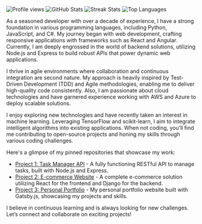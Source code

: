 ![Profile views](https://komarev.com/ghpvc/?username=ingvargustaf524&color=brightgreen)
![GitHub Stats](https://github-readme-stats.vercel.app/api?username=ingvargustaf524&show_icons=true&theme=radical)
![Streak Stats](https://github-readme-streak-stats.herokuapp.com/?user=ingvargustaf524&theme=radical)
![Top Languages](https://github-readme-stats.vercel.app/api/top-langs/?username=ingvargustaf524&theme=radical&layout=compact)

As a seasoned developer with over a decade of experience, I have a strong foundation in various programming languages, including Python, JavaScript, and C#. My journey began with web development, crafting responsive applications with frameworks such as React and Angular. Currently, I am deeply engrossed in the world of backend solutions, utilizing Node.js and Express to build robust APIs that power dynamic web applications.

I thrive in agile environments where collaboration and continuous integration are second nature. My approach is heavily inspired by Test-Driven Development (TDD) and Agile methodologies, enabling me to deliver high-quality code consistently. Also, I am passionate about cloud technologies and have garnered experience working with AWS and Azure to deploy scalable solutions.

I enjoy exploring new technologies and have recently taken an interest in machine learning. Leveraging TensorFlow and scikit-learn, I aim to integrate intelligent algorithms into existing applications. When not coding, you’ll find me contributing to open-source projects and honing my skills through various coding challenges.

Here's a glimpse of my pinned repositories that showcase my work:

- [Project 1: Task Manager API](https://github.com/ingvargustaf524/task-manager-api) - A fully functioning RESTful API to manage tasks, built with Node.js and Express. 
- [Project 2: E-commerce Website](https://github.com/ingvargustaf524/e-commerce) - A complete e-commerce solution utilizing React for the frontend and Django for the backend.
- [Project 3: Personal Portfolio](https://github.com/ingvargustaf524/personal-portfolio) - My personal portfolio website built with Gatsby.js, showcasing my projects and skills.

I believe in continuous learning and is always looking for new challenges. Let’s connect and collaborate on exciting projects!
